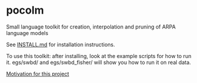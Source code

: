 # pocolm
Small language toolkit for creation, interpolation and pruning of ARPA language models

See [INSTALL.md](INSTALL.md) for installation instructions.

To use this toolkit: after installing, look at the example scripts for how to
run it.  egs/swbd/ and egs/swbd_fisher/ will show you how to run it on real
data.

[Motivation for this project](docs/motivation.md)

